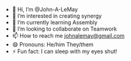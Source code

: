 - 👋 Hi, I’m @John-A-LeMay
- 👀 I’m interested in creating synergy
- 🌱 I’m currently learning Assembly
- 💞️ I’m looking to collaborate on Teamwork
- 📫 How to reach me johnalemay@gmail.com
- 😄 Pronouns: He/him They/them
- ⚡ Fun fact: I can sleep with my eyes shut!

<!---
John-A-LeMay/John-A-LeMay is a ✨ special ✨ repository because its `README.md` (this file) appears on your GitHub profile.
You can click the Preview link to take a look at your changes.
--->
